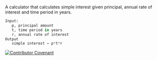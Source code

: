 A calculator that calculates simple interest given principal, annual rate of interest and time period in years.

```python
Input:
   p, principal amount
   t, time period in years
   r, annual rate of interest
Output
   simple interest = p*t*r
```

[![Contributor Covenant](https://img.shields.io/badge/Contributor%20Covenant-2.1-4baaaa.svg)](code_of_conduct.md)
